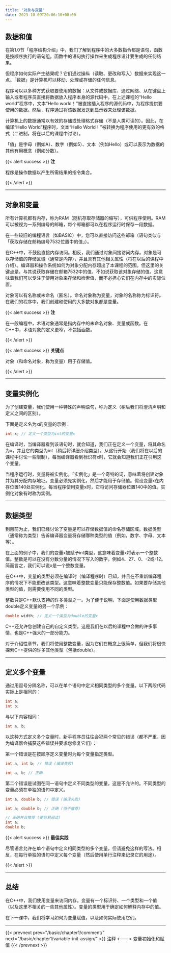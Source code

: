 ```yaml
---
title: "对象与变量"
date: 2023-10-09T20:06:10+08:00
---
```


## 数据和值

在第1.0节「程序结构介绍」中，我们了解到程序中的大多数指令都是语句，函数是按顺序执行的语句组。函数中的语句执行操作来生成程序设计要生成的任何结果。

但程序如何实际产生结果呢？它们通过操纵（读取、更改和写入）数据来实现这一点。「数据」是计算机可以移动、处理或存储的任何信息。

程序可以以多种方式获取要使用的数据：从文件或数据库、通过网络、从在键盘上输入或者程序员直接将数据放入程序本身的源代码中。在上述课程的“Hello world”程序中，文本“Hello world！”被直接插入程序的源代码中，为程序提供要使用的数据。然后，程序通过将该数据发送到显示器来处理该数据。

计算机上的数据通常以有效的存储或处理格式存储（不是人类可读的）。因此，在编译“Hello World”程序时，文本“Hello World！”被转换为程序使用的更有效的格式（二进制，将在以后的课程中讨论）。

「值」是字母（例如A）、数字（例如5）、文本（例如Hello）或可以表示为数据的其他有用概念（例如分数）。

{{< alert success >}}
**注**

程序是操作数据以产生所需结果的指令集合。

{{< /alert >}}

***
## 对象和变量

所有计算机都有内存，称为RAM（随机存取存储器的缩写），可供程序使用。RAM可以被视为一系列编号的邮箱，每个邮箱都可以在程序运行时保存一段数据。

在一些较旧的编程语言（如BASIC）中，您可以直接访问这些邮箱（语句类似与 「获取存储在邮箱编号7532位置中的值」）。

在C++中，不鼓励直接内存访问。相反，我们通过对象间接访问内存。对象是可以存储值的存储区域（通常是内存），并且具有其他相关属性（将在以后的课程中介绍）。编译器和操作系统如何为对象分配内存超出了本课程的范围。但这里的关键点是，与其说获取存储在邮箱7532中的值，不如说获取该对象存储的值。这意味着我们可以专注于使用对象来存储和检索值，而不必担心它们在内存中的实际位置。

对象可以有名称或未命名（匿名）。命名对象称为变量，对象的名称称为标识符。在我们的程序中，我们创建和使用的大多数对象都是变量。

{{< alert success >}}
**注**

在一般编程中，术语对象通常是指内存中的未命名对象、变量或函数。在C++中，术语对象的定义更窄，不包括函数。

{{< /alert >}}

{{< alert success >}}
**关键点**

对象（和命名对象，称为变量）用于存储值。

{{< /alert >}}

***
## 变量实例化

为了创建变量，我们使用一种特殊的声明语句，称为定义（稍后我们将澄清声明和定义之间的区别）。

下面是定义名为x的变量的示例：

```C++
int x; // 定义一个类型为int的变量x
```

在编译时，当编译器看到该语句时，就会知道，我们正在定义一个变量，将其命名为x，并且它的类型为int（稍后将详细介绍类型）。从这行开始（我们将在以后的课程中讨论一些限制），每当编译器看到标识符x时，它就会知道我们正在引用这个变量。

当程序运行时，变量将被实例化。「实例化」是一个奇特的词，意味着将创建对象并为其分配内存地址。变量必须先实例化，然后才能用于存储值。假设变量x在内存位置140处实例化。每当程序使用变量x时，它将访问存储器位置140中的值。实例化对象有时称为实例。

***
## 数据类型

到目前为止，我们已经讨论了变量是可以存储数据值的命名存储区域。数据类型（通常称为类型）告诉编译器变量将存储哪种类型的值（例如，数字、字母、文本等）。

在上面的例子中，我们的变量x被赋予int类型，这意味着变量x将表示一个整数值。整数是可以在没有分数分量的情况下写入的数字，例如4、27、0、-2或-12。简而言之，我们可以说x是一个整数变量。

在C++中，变量的类型必须在编译时（编译程序时）已知，并且在不重新编译程序的情况下不能更改该类型。这意味着整数变量只能保存整数值。如果要存储其他类型的值，则需要使用不同的类型。

整数只是C++默认支持的许多类型之一。为了便于说明，下面是使用数据类型double定义变量的另一个示例：

```C++
double width; // 定义一个类型为double的变量x
```

C++还允许您创建自己的自定义类型。这是我们在以后的课程中会做的许多事情，也是C++强大的一部分能力。

对于介绍性章节，我们将使用整数变量，因为它们在概念上很简单，但我们将很快探索C++提供的许多其他类型（包括double）。

***
## 定义多个变量

通过用逗号分隔名称，可以在单个语句中定义相同类型的多个变量。以下两段代码实际上是相同的：

```C++
int a;
int b;
```

与以下内容相同：

```C++
int a, b;
```

以这种方式定义多个变量时，新手程序员往往会犯两个常见的错误（都不严重，因为编译器会捕获这些错误并要求您修复它们）：

第一个错误是在按顺序定义变量时为每个变量指定类型。

```C++
int a, int b; // 错误 (编译失败)

int a, b; // 正确
```

第二个错误是试图在同一语句中定义不同类型的变量，这是不允许的。不同类型的变量必须在单独的语句中定义。

```C++
int a, double b; // 错误 (编译失败)

int a; double b; // 正确 (但不推荐)

// 正确并且推荐 (更容易阅读)
int a;
double b;
```

{{< alert success >}}
**最佳实践**

尽管语言允许在单个语句中定义相同类型的多个变量，但请避免这样的写法。相反，在每行单独的语句中定义每个变量（然后使用单行注释来记录它的用途）。

{{< /alert >}}

***
## 总结

在C++中，我们使用变量来访问内存。变量有一个标识符、一个类型和一个值（以及这里不相关的一些其他属性）。变量的类型用于确定如何解释内存中的值。

在下一课中，我们将学习如何为变量赋值，以及如何实际使用它们。

***
{{< prevnext prev="/basic/chapter1/comment/" next="/basic/chapter1/variable-init-assign/" >}}
注释
<--->
变量初始化和赋值
{{< /prevnext >}}